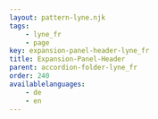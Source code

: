 ```yaml
---
layout: pattern-lyne.njk
tags: 
    - lyne_fr
    - page
key: expansion-panel-header-lyne_fr
title: Expansion-Panel-Header
parent: accordion-folder-lyne_fr
order: 240
availablelanguages: 
    - de
    - en
---
```

